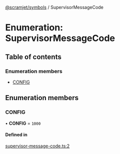 [@scramjet/symbols](../README.md) / SupervisorMessageCode

# Enumeration: SupervisorMessageCode

## Table of contents

### Enumeration members

- [CONFIG](supervisormessagecode.md#config)

## Enumeration members

### CONFIG

• **CONFIG** = `1000`

#### Defined in

[supervisor-message-code.ts:2](https://github.com/scramjet-cloud-platform/scramjet-csi-dev/blob/d294535a/packages/symbols/src/supervisor-message-code.ts#L2)

